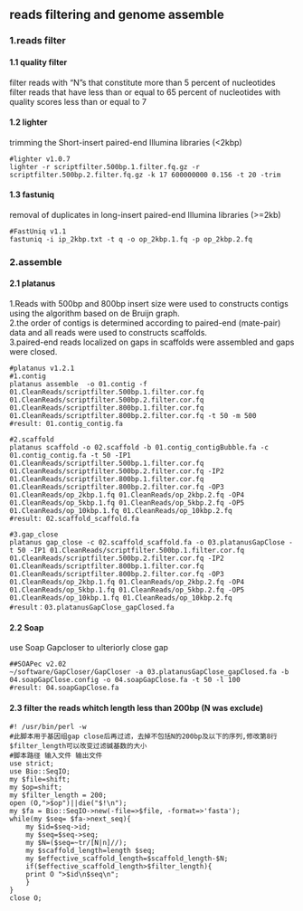 ## reads filtering and genome assemble

### 1.reads filter  
#### 1.1 quality filter  
   filter reads with “N”s that constitute more than 5 percent of nucleotides  
   filter reads that have less than or equal to 65 percent of nucleotides with quality scores less than or equal to 7  
#### 1.2 lighter  
   trimming the Short-insert paired-end Illumina libraries (<2kbp)  
   ```
   #lighter v1.0.7
   lighter -r scriptfilter.500bp.1.filter.fq.gz -r scriptfilter.500bp.2.filter.fq.gz -k 17 600000000 0.156 -t 20 -trim
   ```
#### 1.3 fastuniq
   removal of duplicates in long-insert paired-end Illumina libraries (>=2kb)
   ```
   #FastUniq v1.1
   fastuniq -i ip_2kbp.txt -t q -o op_2kbp.1.fq -p op_2kbp.2.fq
   ```
### 2.assemble
#### 2.1 platanus
   1.Reads with 500bp and 800bp insert size were used to constructs contigs using the algorithm based on de Bruijn graph.  
   2.the order of contigs is determined according to paired-end (mate-pair) data and all reads were used to constructs scaffolds.  
   3.paired-end reads localized on gaps in scaffolds were assembled and gaps were closed.  
   ```
   #platanus v1.2.1
   #1.contig
   platanus assemble  -o 01.contig -f 01.CleanReads/scriptfilter.500bp.1.filter.cor.fq 01.CleanReads/scriptfilter.500bp.2.filter.cor.fq 01.CleanReads/scriptfilter.800bp.1.filter.cor.fq 01.CleanReads/scriptfilter.800bp.2.filter.cor.fq -t 50 -m 500
   #result: 01.contig_contig.fa
   
   #2.scaffold
   platanus scaffold -o 02.scaffold -b 01.contig_contigBubble.fa -c 01.contig_contig.fa -t 50 -IP1 01.CleanReads/scriptfilter.500bp.1.filter.cor.fq 01.CleanReads/scriptfilter.500bp.2.filter.cor.fq -IP2 01.CleanReads/scriptfilter.800bp.1.filter.cor.fq 01.CleanReads/scriptfilter.800bp.2.filter.cor.fq -OP3 01.CleanReads/op_2kbp.1.fq 01.CleanReads/op_2kbp.2.fq -OP4 01.CleanReads/op_5kbp.1.fq 01.CleanReads/op_5kbp.2.fq -OP5 01.CleanReads/op_10kbp.1.fq 01.CleanReads/op_10kbp.2.fq
   #result: 02.scaffold_scaffold.fa

   #3.gap_close
   platanus gap_close -c 02.scaffold_scaffold.fa -o 03.platanusGapClose -t 50 -IP1 01.CleanReads/scriptfilter.500bp.1.filter.cor.fq 01.CleanReads/scriptfilter.500bp.2.filter.cor.fq -IP2 01.CleanReads/scriptfilter.800bp.1.filter.cor.fq 01.CleanReads/scriptfilter.800bp.2.filter.cor.fq -OP3 01.CleanReads/op_2kbp.1.fq 01.CleanReads/op_2kbp.2.fq -OP4 01.CleanReads/op_5kbp.1.fq 01.CleanReads/op_5kbp.2.fq -OP5 01.CleanReads/op_10kbp.1.fq 01.CleanReads/op_10kbp.2.fq
   #result：03.platanusGapClose_gapClosed.fa
   ```
#### 2.2 Soap  
   use Soap Gapcloser to ulteriorly close gap
   ```
   ##SOAPec v2.02 
   ~/software/GapCloser/GapCloser -a 03.platanusGapClose_gapClosed.fa -b 04.soapGapClose.config -o 04.soapGapClose.fa -t 50 -l 100
   #result: 04.soapGapClose.fa
   ```
#### 2.3 filter the reads whitch length less than 200bp (N was exclude)
```
#! /usr/bin/perl -w
#此脚本用于基因组gap close后再过滤，去掉不包括N的200bp及以下的序列,修改第8行$filter_length可以改变过滤碱基数的大小
#脚本路径 输入文件 输出文件
use strict;
use Bio::SeqIO;
my $file=shift;
my $op=shift;
my $filter_length = 200;
open (O,">$op")||die("$!\n");
my $fa = Bio::SeqIO->new(-file=>$file, -format=>'fasta');
while(my $seq= $fa->next_seq){
    my $id=$seq->id;
    my $seq=$seq->seq;
    my $N=($seq=~tr/[N|n]//);
    my $scaffold_length=length $seq;
    my $effective_scaffold_length=$scaffold_length-$N;
    if($effective_scaffold_length>$filter_length){
    print O ">$id\n$seq\n";
    }
}
close O;
```
